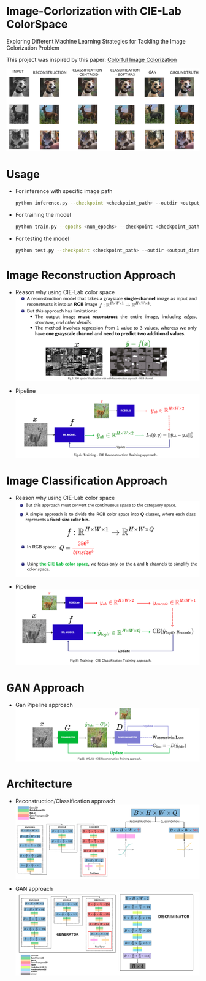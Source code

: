 # Image-Corlorization with CIE-Lab ColorSpace
Exploring Different Machine Learning Strategies for Tackling the Image Colorization Problem

This project was inspired by this paper: [Colorful Image Colorization](https://arxiv.org/abs/1603.08511)

![alt text](figure/result.png)

# Usage
- For inference with specific image path
    ```bash    
    python inference.py --checkpoint <checkpoint_path> --outdir <output_directory> --dataset <dataset_name>
    ```
- For training the model
    ```bash
    python train.py --epochs <num_epochs> --checkpoint <checkpoint_path> --checkpoint-G <checkpoint_generator_path> --checkpoint-D <checkpoint_discriminator_path> --lambda_gp <lambda_gp> --n_critic <n_critic> --lr <lr> --step_size <step_size> --gamma <gamma> --colorizer <colorizer_type> --batch_size <batch_size> --objective <objective_function> --arch <model_architecture> --outdir <output_directory> --dataset <dataset_name>
    ```

- For testing the model
    ```bash
    python test.py --checkpoint <checkpoint_path> --outdir <output_directory> --dataset <dataset_name>
    ```

# Image Reconstruction Approach
- Reason why using CIE-Lab color space
![alt text](figure/limit_rgb.png)

- Pipeline
![alt text](figure/recons_pipeline.png)

# Image Classification Approach
- Reason why using CIE-Lab color space
![alt text](figure/limit_rgb_.png)

- Pipeline
![alt text](figure/classification_pipeline.png)

# GAN Approach
- Gan Pipeline approach
![alt text](figure/gan.png)

# Architecture
- Reconstruction/Classification approach
    ![alt text](figure/arch_1.png)

- GAN approach
    ![alt text](figure/arch_2.png)

